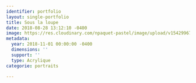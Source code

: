 ```yaml
---
identifier: portfolio
layout: single-portfolio
title: Sous la loupe
date: 2018-08-28 13:12:10 -0400
image: https://res.cloudinary.com/npaquet-pastel/image/upload/v1542996736/Sous-la-loupe.jpg
metadata:
  year: 2018-11-01 00:00:00 -0400
  dimensions: ''
  support: ''
  type: Acrylique
categorie: portraits

---
```

